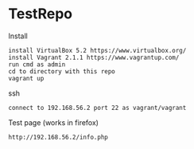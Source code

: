# TestRepo

Install

	install VirtualBox 5.2 https://www.virtualbox.org/
	install Vagrant 2.1.1 https://www.vagrantup.com/
	run cmd as admin
	cd to directory with this repo
	vagrant up
	
ssh

	connect to 192.168.56.2 port 22 as vagrant/vagrant

Test page (works in firefox)

	http://192.168.56.2/info.php
